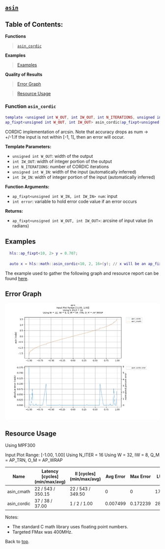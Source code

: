 ## [`asin`](../../include/hls_asin.hpp)

## Table of Contents:

**Functions**

> [`asin_cordic`](#function-asin_cordic)

**Examples**

> [Examples](#examples)

**Quality of Results**

> [Error Graph](#error-graph)

> [Resource Usage](#resource-usage)


### Function `asin_cordic`
~~~lua
template <unsigned int W_OUT, int IW_OUT, int N_ITERATIONS, unsigned int W_IN, int IW_IN>
ap_fixpt<unsigned int W_OUT, int IW_OUT> asin_cordic(ap_fixpt<unsigned int W_IN, int IW_IN> num, int error)
~~~

CORDIC implementation of arcsin. Note that accuracy drops as num -> +/-1.If the input is not within [-1, 1], then an error will occur.

**Template Parameters:**

- `unsigned int W_OUT`: width of the output
- `int IW_OUT`: width of integer portion of the output
- `int N_ITERATIONS`: number of CORDIC iterations
- `unsigned int W_IN`: width of the input (automatically inferred)
- `int IW_IN`: width of integer portion of the input (automatically inferred)

**Function Arguments:**

- `ap_fixpt<unsigned int W_IN, int IW_IN> num`: input
- `int error`: variable to hold error code value if an error occurs

**Returns:**

- `ap_fixpt<unsigned int W_OUT, int IW_OUT>`: arcsine of input value (in radians)
## Examples

~~~lua
  hls::ap_fixpt<10, 2> y = 0.707;

  auto x = hls::math::asin_cordic<10, 2, 16>(y); // x will be an ap_fixpt number with the value 0.785247163 

~~~

The example used to gather the following graph and resource report can be found [here](../../examples/simple/asin).

## Error Graph

![asin_D32_I8_S-1.000000_L1.000000_N16](../graphs/asin_D32_I8_S-1.000000_L1.000000_N16_graph.png)

## Resource Usage

Using MPF300

Input Plot Range: [-1.00, 1.00]
Using N_ITER = 16
Using W = 32, IW = 8, Q_M = AP_TRN, O_M = AP_WRAP

| Name        | Latency [cycles] (min/max/avg)   | II [cycles] (min/max/avg)   |   Avg Error |   Max Error |   LUTs |   DFFs |   DSPs |   LSRAM |   uSRAM | Estimated Frequency   |
|-------------|----------------------------------|-----------------------------|-------------|-------------|--------|--------|--------|---------|---------|-----------------------|
| asin_cmath  | 22 / 543 / 350.15                | 22 / 543 / 349.50           |    0        |    0        |  17749 |  21841 |      9 |       0 |       0 | 244.678 MHz           |
| asin_cordic | 37 / 38 / 37.00                  | 1 / 2 / 1.00                |    0.007499 |    0.172239 |   2828 |   7971 |      0 |       0 |       3 | 337.154 MHz           |

Notes:
- The standard C math library uses floating point numbers.
- Targeted FMax was 400MHz.


Back to [top](#).